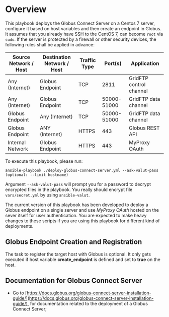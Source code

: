# Overview

This playbook deploys the Globus Connect Server on a Centos 7 server, configure it based on host variables and then create an endpoint in Globus.  It assumes that you already have SSH to the CentOS 7, can become `root` via `sudo`.  If the server is protected by a firewall or other security devices, the following rules shall be applied in advance:

| Source Network / Host        | Destination Network / Host       | Traffic Type  |  Port(s)       | Application             |
|------------------------------|----------------------------------|---------------|----------------|-------------------------|
| Any (Internet)               | Globus Endpoint                  | TCP           | 2811           | GridFTP control channel |
| Any (Internet)               | Globus Endpoint                  | TCP           | 50000-51000    | GridFTP data channel    |
| Globus Endpoint              | Any (Internet)                   | TCP           | 50000-51000    | GridFTP data channel    |
| Globus Endpoint              | ANY (Internet)                   | HTTPS         | 443            | Globus REST API         |
| Internal Network             | Globus Endpoint                  | HTTPS         | 443            | MyProxy OAuth           |


To execute this playbook, please run:

```shell
ansible-playbook ./deploy-globus-connect-server.yml --ask-valut-pass (optional: --limit hostname)
```

Argument `--ask-valut-pass` will prompt you for a password to decrypt encrypted files in the playbook.  You really should encrypt file `vars/secret.yml` by using `ansible-valut`.

The current version of this playbook has been developed to deploy a Globus endpoint on a single server and use *MyProxy OAuth* hosted on the sever itself for user authentication. You are expected to make heavy changes to these scripts if you are using this playbook for different kind of deployments.

## Globus Endpoint Creation and Registration

The task to register the target host with Globus is optional.  It only gets executed if host variable **create_endpoint** is defined and set to **true** on the host.

## Documentation for Globus Connect Server

* Go to [https://docs.globus.org/globus-connect-server-installation-guide/](https://docs.globus.org/globus-connect-server-installation-guide/), for documentation related to the deployment of a Globus Connect Server;